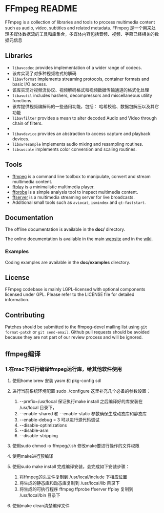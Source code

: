 FFmpeg README
=============

FFmpeg is a collection of libraries and tools to process multimedia content
such as audio, video, subtitles and related metadata.
FFmpeg 是一个用来处理多媒体数据流的工具和库集合，多媒体内容包括音频、视频、字幕已经相关的数据元信息
## Libraries

* `libavcodec` provides implementation of a wider range of codecs.
* 该库实现了对多种视频格式的解码
* `libavformat` implements streaming protocols, container formats and basic I/O access.
* 该库实现对视频流协议、视频解码格式和视频数据传输通道的格式化处理
* `libavutil` includes hashers, decompressors and miscellaneous utility functions.
* 该库提供视频编解码的一些通用功能，包括： 哈希校验、数据包解压以及其它功能
* `libavfilter` provides a mean to alter decoded Audio and Video through chain of filters.
* 
* `libavdevice` provides an abstraction to access capture and playback devices.
* `libswresample` implements audio mixing and resampling routines.
* `libswscale` implements color conversion and scaling routines.

## Tools

* [ffmpeg](https://ffmpeg.org/ffmpeg.html) is a command line toolbox to
  manipulate, convert and stream multimedia content.
* [ffplay](https://ffmpeg.org/ffplay.html) is a minimalistic multimedia player.
* [ffprobe](https://ffmpeg.org/ffprobe.html) is a simple analysis tool to inspect
  multimedia content.
* [ffserver](https://ffmpeg.org/ffserver.html) is a multimedia streaming server
  for live broadcasts.
* Additional small tools such as `aviocat`, `ismindex` and `qt-faststart`.

## Documentation

The offline documentation is available in the **doc/** directory.

The online documentation is available in the main [website](https://ffmpeg.org)
and in the [wiki](https://trac.ffmpeg.org).

### Examples

Coding examples are available in the **doc/examples** directory.

## License

FFmpeg codebase is mainly LGPL-licensed with optional components licensed under
GPL. Please refer to the LICENSE file for detailed information.

## Contributing

Patches should be submitted to the ffmpeg-devel mailing list using
`git format-patch` or `git send-email`. Github pull requests should be
avoided because they are not part of our review process and will be ignored.


## ffmpeg编译

### 1.在mac下进行编译ffmpeg运行库，给其他软件使用
1. 使用home brew 安装 yasm 和 pkg-config sdl

2. 进行当前系统环境配置 sudo ./configure 
   这里补充几个必备的参数设置：
   1. --prefix=/usr/local 保证执行make install 之后编译好的库安装在 /usr/local 目录下，
   2. --enable-shared 和 --enable-static 参数确保生成动态库和静态库
   3. --enable-debug = 3 可以进行源代码调试
   4. --disable-optimizations 
   5. --disable-asm 
   6. --disable-stripping

3. 使用sudo chmod -x ffmpeg/*/*.sh 修改make要进行操作的文件权限

4. 使用make进行预编译

5. 使用sudo make install 完成编译安装，会完成如下安装步骤：
   1. 将ffmpeg的头文件复制到 /usr/local/include 下相应位置
   2. 将生成的静态库和动态库复制到 /usr/local/lib 目录下
   3. 将生成的可执行程序 ffmpeg ffprobe ffserver ffplay 复制到 /usr/local/bin 目录下

6. 使用make clean清楚编译文件